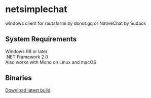 # netsimplechat
windows client for rautafarmi by donut.gq or NativeChat by Sudaox  

## System Requirements
Windows 98 or later  
.NET Framework 2.0  
Also works with Mono on Linux and macOS  

## Binaries
[Download latest build](https://nightly.link/kawaiizenbo/netsimplechat/workflows/build/master/publish.zip)
